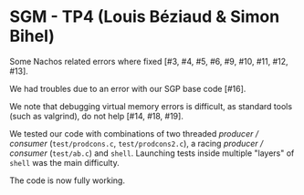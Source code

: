 # SGM - TP4 (Louis Béziaud & Simon Bihel)

Some Nachos related errors where fixed [#3, #4, #5, #6, #9, #10, #11, #12, #13].

We had troubles due to an error with our SGP base code [#16].

We note that debugging virtual memory errors is difficult, as standard tools
(such as valgrind), do not help [#14, #18, #19].

We tested our code with combinations of two threaded *producer / consumer*
(`test/prodcons.c`, `test/prodcons2.c`), a racing *producer / consumer*
(`test/ab.c`) and `shell`. Launching tests inside multiple "layers" of `shell`
was the main difficulty.

The code is now fully working.

